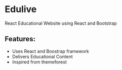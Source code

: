 # Edulive

React Educational Website using React and Bootstrap

## Features:

- Uses React and Boostrap framework
- Delivers Educational Content
- Inspired from themeforest
